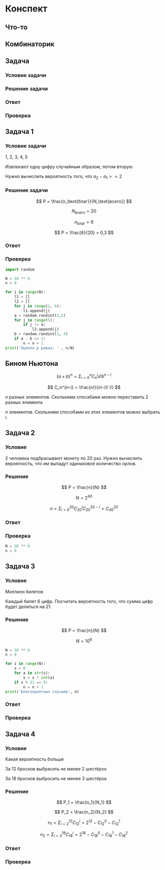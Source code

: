 # Конспект

## Что-то

## Комбинаторик


## Задача

### Условие задачи

### Решение задачи

### Ответ

### Проверка


## Задача 1

### Условие задачи

1, 2, 3, 4, 5

Извлекают одну цифру случайным образом, потом вторую

Нужно вычислить вероятность того, что $a_2 - a_1 >= 2$

### Решение задачи

$$
P = \frac{n_\text{благ}}{N_\text{всего}}
$$

$$
N_\text{всего} = 20
$$

$$
n_\text{благ} = 6
$$

$$
P = \frac{6}{20} = 0,3
$$

### Ответ



### Проверка

```python
import random

N = 10 ** 6
n = 0

for i in range(N):
    l1 = []
    l2 = []
    for j in range(1, 6):
        l1.append(j)
    a = random.randint(1,5)
    for j in range(5):
        if j != a:
            l2.append(j)
    b = random.randint(1, 4)
    if a - b >= 2:
        n = n + 1
print('Оценка p равна: ' , n/N)

```


## Бином Ньютона

$$
(a + b)^n = \Sigma_{i=0}^n C_n^i a^i b^{n-i}
$$

$$
C_n^{n-i} = \frac{n!}{(n-i)! i!}
$$

$n$ разных элементов. Сколькими спосабами можно переставить $2$ разных элемента

$n$ элементов. Сколькими способами из этих элементов можно выбрать $i$.

## Задача 2

### Условие

2 человека подбрасывают монету по 20 раз. Нужно вычислить вероятность, что им выпадут одинаковое количество орлов.

### Решение

$$
P = \frac{n}{N}
$$

$$
N = 2^40
$$

$$
n = \Sigma_{i=0}^20 C_20^i \dot C_20^{20-i} = C_40^20
$$

### Ответ



### Проверка

```python
N = 20 ** 6
n = 0
```

## Задача 3

### Условие

Миллион билетов

Каждый билет 6 цифр. Посчитать вероятность того, что сумма цифр будет делиться на 21.

### Решение

$$
P = \frac{n}{N}
$$

$$
N = 10^6
$$

```python
N = 10 ** 6
n = 0

for i in range(N):
    s = 0
    for a in str(s):
        s = s * int(a)
    if s % 21 == 0:
        n = n + 1
print('Благоприятных случаев', n)
```

### Ответ

### Проверка

## Задача 4

### Условие

Какая вероятность больше

За 12 бросков выбрасить не менее 2 шестёрок

За 18 бросков выбросить не менее 3 шестёрок

### Решение

$$
P_1 = \frac{n_1}{N_1}
$$

$$
P_2 = \frac{n_2}{N_2}
$$

$$
n_1 = \Sigma_{i=2}^12 C_12^i = 2^12 - C_12^0 - C_12^1 
$$

$$
n_2 = \Sigma_{i=3}^18 C_18^i = 2^18 - C_18^0 - C_18^1 -  C_18^2
$$


### Ответ

### Проверка